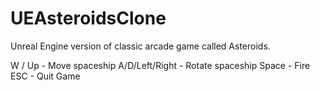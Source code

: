 # UEAsteroidsClone
Unreal Engine version of classic arcade game called Asteroids.

W / Up - Move spaceship
A/D/Left/Right - Rotate spaceship
Space - Fire
ESC - Quit Game
